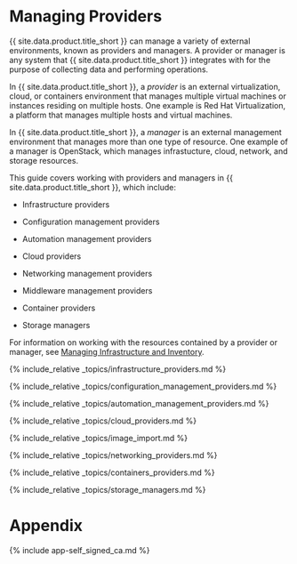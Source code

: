 ---
---

# Managing Providers

{{ site.data.product.title_short }} can manage a variety of external environments, known as providers and managers. A provider or manager is any system that {{ site.data.product.title_short }} integrates with for the purpose of collecting data and performing operations.

In {{ site.data.product.title_short }}, a *provider* is an external virtualization, cloud, or containers environment that manages multiple virtual machines
or instances residing on multiple hosts. One example is Red Hat Virtualization, a platform that manages multiple hosts and virtual machines.

In {{ site.data.product.title_short }}, a *manager* is an external management environment that manages more than one type of resource. One example of a manager is OpenStack, which manages infrastucture, cloud, network, and storage resources.

This guide covers working with providers and managers in
{{ site.data.product.title_short }}, which include:

  - Infrastructure providers

  - Configuration management providers

  - Automation management providers

  - Cloud providers

  - Networking management providers

  - Middleware management providers

  - Container providers

  - Storage managers

For information on working with the resources contained by a provider or manager, see [Managing Infrastructure and Inventory](../managing_infrastructure_and_inventory/index.html).

{% include_relative _topics/infrastructure_providers.md %}

{% include_relative _topics/configuration_management_providers.md %}

{% include_relative _topics/automation_management_providers.md %}

{% include_relative _topics/cloud_providers.md %}

{% include_relative _topics/image_import.md %}

{% include_relative _topics/networking_providers.md %}

{% include_relative _topics/containers_providers.md %}

{% include_relative _topics/storage_managers.md %}

# Appendix

{% include app-self_signed_ca.md %}
